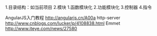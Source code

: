 1.目录结构：如当前项目
2.模块
    1.函数模块化
    2.功能模块化
    3.控制器
    4.指令

AngularJS入门教程 http://angularjs.cn/A00a
http-server http://www.cnblogs.com/lucker/p/4108838.html
Emmet http://www.iteye.com/news/27580